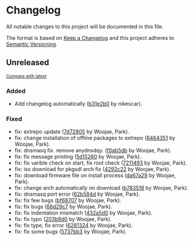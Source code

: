 # Changelog

All notable changes to this project will be documented in this file.

The format is based on [Keep a Changelog](http://keepachangelog.com/en/1.0.0/)
and this project adheres to [Semantic Versioning](http://semver.org/spec/v2.0.0.html).

<!-- insertion marker -->
## Unreleased

<small>[Compare with latest](https://github.com/dure-one/jangbi/compare/cf31888b598023227446512a34039c2c9ac6e620...HEAD)</small>

### Added

- Add changelog automatically ([b31e2b0](https://github.com/dure-one/jangbi/commit/b31e2b05805d79d90ffb18e5c400d424ea165bb3) by nikescar).

### Fixed

- fix: extrepo update ([7d72805](https://github.com/dure-one/jangbi/commit/7d72805358ef64b04014a0b29d083e43d6412846) by Woojae, Park).
- fix: change installation of offline packages to extrepo ([8464351](https://github.com/dure-one/jangbi/commit/8464351c48860d983a15863d81cbfdcfbd8cf457) by Woojae, Park).
- fix: dnsmasq fix. remove anydnsdqy. ([f0ab5db](https://github.com/dure-one/jangbi/commit/f0ab5db86f143ba48bc042119e3c47bb317dbb71) by Woojae, Park).
- fix: fix message printing ([5d15260](https://github.com/dure-one/jangbi/commit/5d15260a84c7002b3fab8e4d8d105f7640d7cbf2) by Woojae, Park).
- fix: fix varible check on start, fix root check ([7211493](https://github.com/dure-one/jangbi/commit/72114936c43e8fee40685f594697c8bdc131bcbd) by Woojae, Park).
- fix: iso download for pkgsdl arch fix ([4292c22](https://github.com/dure-one/jangbi/commit/4292c221bbdad509225dabb51952e24ae41d1dba) by Woojae, Park).
- fix: download firmware file on install process ([da67a29](https://github.com/dure-one/jangbi/commit/da67a2909211cd76b29094a0cb7060c72da7c917) by Woojae, Park).
- fix: change arch automatically on download ([b783518](https://github.com/dure-one/jangbi/commit/b7835188c8fda0f19fd5a00fd6b453ca426b9007) by Woojae, Park).
- fix: dnsmasq port error ([62b584d](https://github.com/dure-one/jangbi/commit/62b584dda49cb3286ca2ec4922b2d6e312689c63) by Woojae, Park).
- fix: fix few bugs ([bf68707](https://github.com/dure-one/jangbi/commit/bf68707b8edecacdc642dc3917df9d3764425bdf) by Woojae, Park).
- fix: fix bugs ([66d29c7](https://github.com/dure-one/jangbi/commit/66d29c7d88630f1f5d34cfe9ecbef89b78002494) by Woojae, Park).
- fix: fix indentation mismatch ([432a5d0](https://github.com/dure-one/jangbi/commit/432a5d0aa25790983ee3fc8b948cc475a8873286) by Woojae, Park).
- fix: fix typo ([203b9d0](https://github.com/dure-one/jangbi/commit/203b9d09027190ba1e1a5a2c28e576f43b83669c) by Woojae, Park).
- fix: fix type, fix error ([6281324](https://github.com/dure-one/jangbi/commit/628132414ce55063f1969337f0a0aa5f6a6fd172) by Woojae, Park).
- fix: fix some bugs ([5737bb3](https://github.com/dure-one/jangbi/commit/5737bb312c8a1b25269f4ab8233738dbd545929f) by Woojae, Park).

<!-- insertion marker -->
